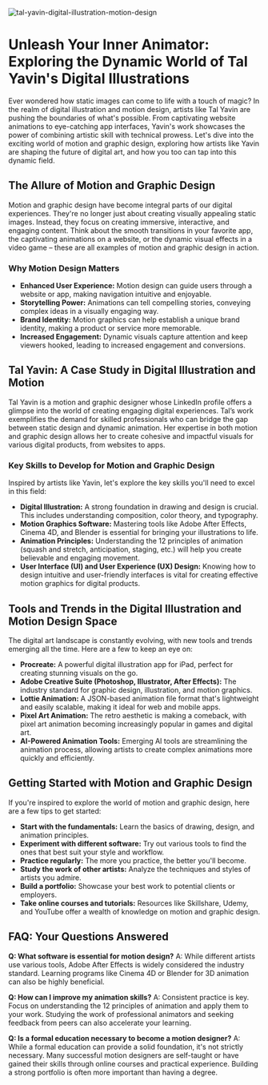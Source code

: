 ![tal-yavin-digital-illustration-motion-design](https://images.pexels.com/photos/11403744/pexels-photo-11403744.jpeg?auto=compress&cs=tinysrgb&fit=crop&h=627&w=1200)

# Unleash Your Inner Animator: Exploring the Dynamic World of Tal Yavin's Digital Illustrations

Ever wondered how static images can come to life with a touch of magic? In the realm of digital illustration and motion design, artists like Tal Yavin are pushing the boundaries of what's possible. From captivating website animations to eye-catching app interfaces, Yavin's work showcases the power of combining artistic skill with technical prowess. Let's dive into the exciting world of motion and graphic design, exploring how artists like Yavin are shaping the future of digital art, and how you too can tap into this dynamic field.

## The Allure of Motion and Graphic Design

Motion and graphic design have become integral parts of our digital experiences. They're no longer just about creating visually appealing static images. Instead, they focus on creating immersive, interactive, and engaging content. Think about the smooth transitions in your favorite app, the captivating animations on a website, or the dynamic visual effects in a video game – these are all examples of motion and graphic design in action.

### Why Motion Design Matters

*   **Enhanced User Experience:** Motion design can guide users through a website or app, making navigation intuitive and enjoyable.
*   **Storytelling Power:** Animations can tell compelling stories, conveying complex ideas in a visually engaging way.
*   **Brand Identity:** Motion graphics can help establish a unique brand identity, making a product or service more memorable.
*   **Increased Engagement:** Dynamic visuals capture attention and keep viewers hooked, leading to increased engagement and conversions.

## Tal Yavin: A Case Study in Digital Illustration and Motion

Tal Yavin is a motion and graphic designer whose LinkedIn profile offers a glimpse into the world of creating engaging digital experiences. Tal’s work exemplifies the demand for skilled professionals who can bridge the gap between static design and dynamic animation. Her expertise in both motion and graphic design allows her to create cohesive and impactful visuals for various digital products, from websites to apps.

### Key Skills to Develop for Motion and Graphic Design

Inspired by artists like Yavin, let's explore the key skills you'll need to excel in this field:

*   **Digital Illustration:** A strong foundation in drawing and design is crucial. This includes understanding composition, color theory, and typography.
*   **Motion Graphics Software:** Mastering tools like Adobe After Effects, Cinema 4D, and Blender is essential for bringing your illustrations to life.
*   **Animation Principles:** Understanding the 12 principles of animation (squash and stretch, anticipation, staging, etc.) will help you create believable and engaging movement.
*   **User Interface (UI) and User Experience (UX) Design:** Knowing how to design intuitive and user-friendly interfaces is vital for creating effective motion graphics for digital products.

## Tools and Trends in the Digital Illustration and Motion Design Space

The digital art landscape is constantly evolving, with new tools and trends emerging all the time. Here are a few to keep an eye on:

*   **Procreate:** A powerful digital illustration app for iPad, perfect for creating stunning visuals on the go.
*   **Adobe Creative Suite (Photoshop, Illustrator, After Effects):** The industry standard for graphic design, illustration, and motion graphics.
*   **Lottie Animation:** A JSON-based animation file format that's lightweight and easily scalable, making it ideal for web and mobile apps.
*   **Pixel Art Animation:** The retro aesthetic is making a comeback, with pixel art animation becoming increasingly popular in games and digital art.
*   **AI-Powered Animation Tools:** Emerging AI tools are streamlining the animation process, allowing artists to create complex animations more quickly and efficiently.

## Getting Started with Motion and Graphic Design

If you're inspired to explore the world of motion and graphic design, here are a few tips to get started:

*   **Start with the fundamentals:** Learn the basics of drawing, design, and animation principles.
*   **Experiment with different software:** Try out various tools to find the ones that best suit your style and workflow.
*   **Practice regularly:** The more you practice, the better you'll become.
*   **Study the work of other artists:** Analyze the techniques and styles of artists you admire.
*   **Build a portfolio:** Showcase your best work to potential clients or employers.
*   **Take online courses and tutorials:** Resources like Skillshare, Udemy, and YouTube offer a wealth of knowledge on motion and graphic design.

## FAQ: Your Questions Answered

**Q: What software is essential for motion design?**
A: While different artists use various tools, Adobe After Effects is widely considered the industry standard. Learning programs like Cinema 4D or Blender for 3D animation can also be highly beneficial.

**Q: How can I improve my animation skills?**
A: Consistent practice is key. Focus on understanding the 12 principles of animation and apply them to your work. Studying the work of professional animators and seeking feedback from peers can also accelerate your learning.

**Q: Is a formal education necessary to become a motion designer?**
A: While a formal education can provide a solid foundation, it's not strictly necessary. Many successful motion designers are self-taught or have gained their skills through online courses and practical experience. Building a strong portfolio is often more important than having a degree.
